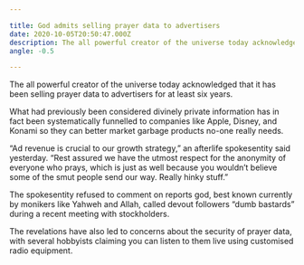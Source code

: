 ```yaml
---

title: God admits selling prayer data to advertisers
date: 2020-10-05T20:50:47.000Z
description: The all powerful creator of the universe today acknowledged that it has been selling prayer data to advertisers for at least six years.
angle: -0.5

---
```


The all powerful creator of the universe today acknowledged that it has been selling prayer data to advertisers for at least six years.

What had previously been considered divinely private information has in fact been systematically funnelled to companies like Apple, Disney, and Konami so they can better market garbage products no-one really needs.

“Ad revenue is crucial to our growth strategy,” an afterlife spokesentity said yesterday. “Rest assured we have the utmost respect for the anonymity of everyone who prays, which is just as well because you wouldn’t believe some of the smut people send our way. Really hinky stuff.”

The spokesentity refused to comment on reports god, best known currently by monikers like Yahweh and Allah, called devout followers “dumb bastards” during a recent meeting with stockholders.

The revelations have also led to concerns about the security of prayer data, with several hobbyists claiming you can listen to them live using customised radio equipment.

